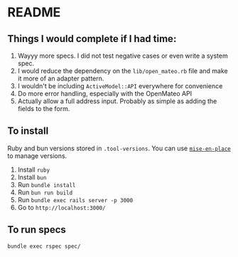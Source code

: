 # README

## Things I would complete if I had time:
1. Wayyy more specs. I did not test negative cases or even write a system spec.
2. I would reduce the dependency on the `lib/open_mateo.rb` file and make it more of an adapter pattern.
3. I wouldn't be including `ActiveModel::API` everywhere for convenience
4. Do more error handling, especially with the OpenMateo API
5. Actually allow a full address input. Probably as simple as adding the fields to the form.

## To install
Ruby and bun versions stored in `.tool-versions`. You can use [`mise-en-place`]() to manage versions.
1. Install `ruby`
2. Install `bun`
3. Run `bundle install`
4. Run `bun run build`
5. Run `bundle exec rails server -p 3000`
6. Go to `http://localhost:3000/`

## To run specs
`bundle exec rspec spec/`

